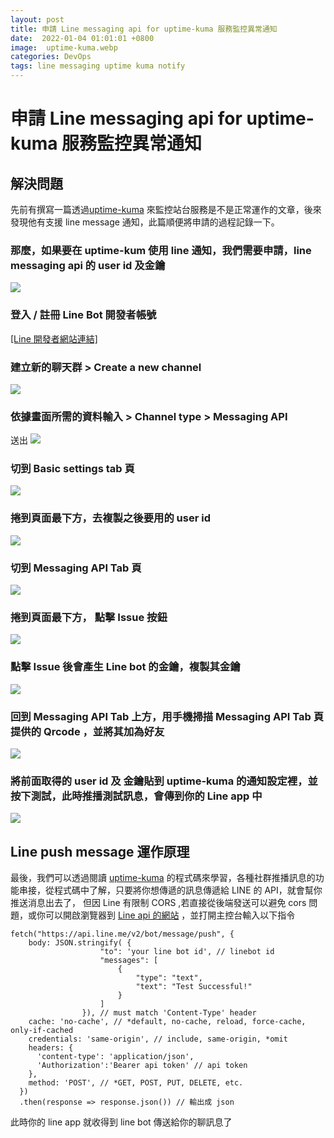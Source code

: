 ```yaml
---
layout: post
title: 申請 Line messaging api for uptime-kuma 服務監控異常通知
date:  2022-01-04 01:01:01 +0800
image:  uptime-kuma.webp
categories: DevOps
tags: line messaging uptime kuma notify 
---
```

# 申請 Line messaging api for uptime-kuma 服務監控異常通知

## 解決問題
先前有撰寫一篇透過[uptime-kuma](https://blog.markkulab.net/2021/12/11/application-monitor-uptime-kuma/) 來監控站台服務是不是正常運作的文章，後來發現他有支援 line message 通知，此篇順便將申請的過程記錄一下。

### 那麼，如果要在 uptime-kum 使用 line 通知，我們需要申請，line messaging api 的 user id 及金鑰
![](https://i.imgur.com/0lMu89n.png)

### 登入 / 註冊 Line Bot 開發者帳號  
[[Line 開發者網站連結]](https://manager.line.biz/)

### 建立新的聊天群 > Create a new channel 
![](https://i.imgur.com/QlN1UkJ.png)

### 依據畫面所需的資料輸入 > Channel type > Messaging API
 送出 
![](https://i.imgur.com/nsXkjNW.png)

### 切到 Basic settings tab 頁 
![](https://i.imgur.com/EwiZhGW.png)

### 捲到頁面最下方，去複製之後要用的 user id
![](https://i.imgur.com/0hjTHoi.png)

### 切到 Messaging API Tab 頁 
![](https://i.imgur.com/NRn2ND0.png)

### 捲到頁面最下方， 點擊 Issue 按鈕
![](https://i.imgur.com/pkQpAeU.png)

### 點擊 Issue 後會產生 Line bot 的金鑰，複製其金鑰
![](https://i.imgur.com/U9MhBCA.png)

### 回到 Messaging API Tab 上方，用手機掃描 Messaging API Tab 頁提供的 Qrcode ，並將其加為好友
![](https://i.imgur.com/4UmXn3i.png)

### 將前面取得的 user id 及 金鑰貼到 uptime-kuma 的通知設定裡，並按下測試，此時推播測試訊息，會傳到你的 Line app 中
![](https://i.imgur.com/Rwnyx1I.png)

## Line push message 運作原理

最後，我們可以透過閱讀 [uptime-kuma](https://github.com/louislam/uptime-kuma/blob/master/server/notification-providers) 的程式碼來學習，各種社群推播訊息的功能串接，從程式碼中了解，只要將你想傳遞的訊息傳遞給 LINE 的 API，就會幫你推送消息出去了，
但因 Line 有限制 CORS ,若直接從後端發送可以避免 cors 問題，或你可以開啟瀏覽器到 [Line api 的網站](https://api.line.me/v2/bot/message/push) ，並打開主控台輸入以下指令

```
fetch("https://api.line.me/v2/bot/message/push", {
    body: JSON.stringify( {
                    "to": 'your line bot id', // linebot id
                    "messages": [
                        {
                            "type": "text",
                            "text": "Test Successful!"
                        }
                    ]
                }), // must match 'Content-Type' header
    cache: 'no-cache', // *default, no-cache, reload, force-cache, only-if-cached
    credentials: 'same-origin', // include, same-origin, *omit
    headers: {      
      'content-type': 'application/json',
	  'Authorization':'Bearer api token' // api token
    },
    method: 'POST', // *GET, POST, PUT, DELETE, etc.           
  })
  .then(response => response.json()) // 輸出成 json
```

此時你的 line app 就收得到 line bot 傳送給你的聊訊息了



